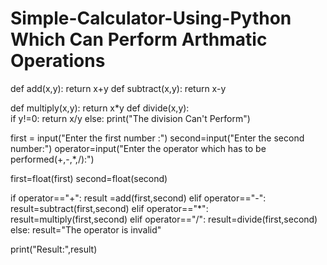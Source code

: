 # Simple-Calculator-Using-Python Which Can Perform Arthmatic Operations
def add(x,y):
    return x+y
def subtract(x,y):
    return x-y
    
def multiply(x,y):
    return x*y
def divide(x,y):        
    if y!=0:
        return x/y
    else:
        print("The division Can't Perform")



first = input("Enter the first number :")
second=input("Enter the second number:")
operator=input("Enter the operator which has to be performed(+,-,*,/):")


first=float(first)
second=float(second)

if operator=="+":
    result =add(first,second)
elif operator=="-":
    result=subtract(first,second)
elif operator=="*":
    result=multiply(first,second)
elif operator=="/":
    result=divide(first,second)
else:
    result="The operator is invalid"
    
print("Result:",result)
